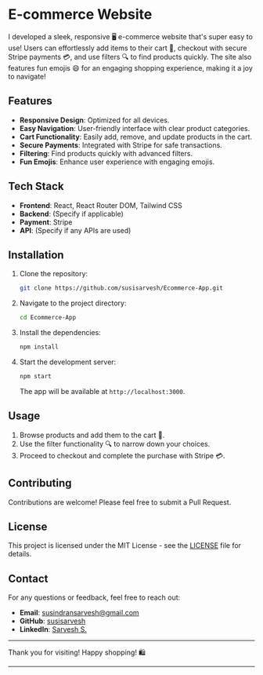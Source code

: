 

# E-commerce Website

I developed a sleek, responsive 🖥️ e-commerce website that's super easy to use! Users can effortlessly add items to their cart 🛒, checkout with secure Stripe payments 💳, and use filters 🔍 to find products quickly. The site also features fun emojis 😄 for an engaging shopping experience, making it a joy to navigate!

## Features

- **Responsive Design**: Optimized for all devices.
- **Easy Navigation**: User-friendly interface with clear product categories.
- **Cart Functionality**: Easily add, remove, and update products in the cart.
- **Secure Payments**: Integrated with Stripe for safe transactions.
- **Filtering**: Find products quickly with advanced filters.
- **Fun Emojis**: Enhance user experience with engaging emojis.

## Tech Stack

- **Frontend**: React, React Router DOM, Tailwind CSS
- **Backend**: (Specify if applicable)
- **Payment**: Stripe
- **API**: (Specify if any APIs are used)

## Installation

1. Clone the repository:

   ```bash
   git clone https://github.com/susisarvesh/Ecommerce-App.git
   ```

2. Navigate to the project directory:

   ```bash
   cd Ecommerce-App
   ```

3. Install the dependencies:

   ```bash
   npm install
   ```

4. Start the development server:

   ```bash
   npm start
   ```

   The app will be available at `http://localhost:3000`.

## Usage

1. Browse products and add them to the cart 🛒.
2. Use the filter functionality 🔍 to narrow down your choices.
3. Proceed to checkout and complete the purchase with Stripe 💳.

## Contributing

Contributions are welcome! Please feel free to submit a Pull Request.

## License

This project is licensed under the MIT License - see the [LICENSE](LICENSE) file for details.

## Contact

For any questions or feedback, feel free to reach out:

- **Email**: susindransarvesh@gmail.com
- **GitHub**: [susisarvesh](https://github.com/susisarvesh)
- **LinkedIn**: [Sarvesh S.](https://www.linkedin.com/in/sarvesh-susi)

---

Thank you for visiting! Happy shopping! 🛍️

---
